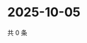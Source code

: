 # 2025-10-05

共 0 条

<!-- BEGIN ZHIHUQUESTIONS -->
<!-- 最后更新时间 Sun Oct 05 2025 07:10:06 GMT+0800 (China Standard Time) -->

<!-- END ZHIHUQUESTIONS -->
